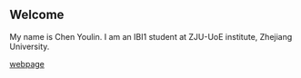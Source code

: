 ## Welcome 

My name is Chen Youlin. 
I am an IBI1 student at ZJU-UoE institute, Zhejiang University.

[webpage](https://c.zju.edu.cn/) 
